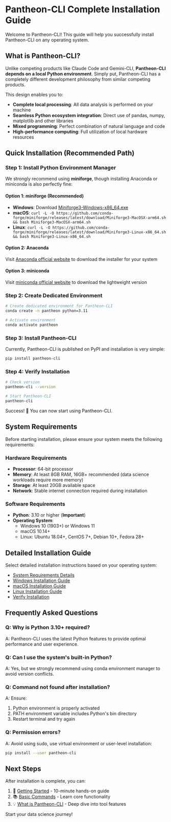 # Pantheon-CLI Complete Installation Guide

Welcome to Pantheon-CLI! This guide will help you successfully install Pantheon-CLI on any operating system.

## What is Pantheon-CLI?

Unlike competing products like Claude Code and Gemini-CLI, **Pantheon-CLI depends on a local Python environment**. Simply put, Pantheon-CLI has a completely different development philosophy from similar competing products.

This design enables you to:
- **Complete local processing**: All data analysis is performed on your machine
- **Seamless Python ecosystem integration**: Direct use of pandas, numpy, matplotlib and other libraries
- **Mixed programming**: Perfect combination of natural language and code
- **High-performance computing**: Full utilization of local hardware resources

## Quick Installation (Recommended Path)

### Step 1: Install Python Environment Manager

We strongly recommend using **miniforge**, though installing Anaconda or miniconda is also perfectly fine:

#### Option 1: miniforge (Recommended)
- **Windows**: Download [Miniforge3-Windows-x86_64.exe](https://github.com/conda-forge/miniforge/releases)
- **macOS**: `curl -L -O https://github.com/conda-forge/miniforge/releases/latest/download/Miniforge3-MacOSX-arm64.sh && bash Miniforge3-MacOSX-arm64.sh`
- **Linux**: `curl -L -O https://github.com/conda-forge/miniforge/releases/latest/download/Miniforge3-Linux-x86_64.sh && bash Miniforge3-Linux-x86_64.sh`

#### Option 2: Anaconda
Visit [Anaconda official website](https://www.anaconda.com/download/) to download the installer for your system

#### Option 3: miniconda  
Visit [miniconda official website](https://docs.conda.io/projects/miniconda/en/latest/) to download the lightweight version

### Step 2: Create Dedicated Environment

```bash
# Create dedicated environment for Pantheon-CLI
conda create -n pantheon python=3.11

# Activate environment
conda activate pantheon
```

### Step 3: Install Pantheon-CLI

Currently, Pantheon-CLI is published on PyPI and installation is very simple:

```bash
pip install pantheon-cli
```

### Step 4: Verify Installation

```bash
# Check version
pantheon-cli --version

# Start Pantheon-CLI
pantheon-cli
```

Success! 🎉 You can now start using Pantheon-CLI.

## System Requirements

Before starting installation, please ensure your system meets the following requirements:

### Hardware Requirements
- **Processor**: 64-bit processor
- **Memory**: At least 8GB RAM, 16GB+ recommended (data science workloads require more memory)
- **Storage**: At least 20GB available space
- **Network**: Stable internet connection required during installation

### Software Requirements
- **Python**: 3.10 or higher (**Important**)
- **Operating System**:
  - Windows 10 (1903+) or Windows 11
  - macOS 10.14+ 
  - Linux: Ubuntu 18.04+, CentOS 7+, Debian 10+, Fedora 28+

## Detailed Installation Guide

Select detailed installation instructions based on your operating system:

- [System Requirements Details](/installation/requirements)
- [Windows Installation Guide](/installation/windows)  
- [macOS Installation Guide](/installation/macos)
- [Linux Installation Guide](/installation/linux)
- [Verify Installation](/installation/verify)

## Frequently Asked Questions

### Q: Why is Python 3.10+ required?
A: Pantheon-CLI uses the latest Python features to provide optimal performance and user experience.

### Q: Can I use the system's built-in Python?
A: Yes, but we strongly recommend using conda environment manager to avoid version conflicts.

### Q: Command not found after installation?
A: Ensure:
1. Python environment is properly activated
2. PATH environment variable includes Python's bin directory
3. Restart terminal and try again

### Q: Permission errors?
A: Avoid using sudo, use virtual environment or user-level installation:
```bash
pip install --user pantheon-cli
```

## Next Steps

After installation is complete, you can:

1. 🚀 [Getting Started](/intro/getting-started) - 10-minute hands-on guide
2. 📚 [Basic Commands](/basic-commands) - Learn core functionality  
3. 💡 [What is Pantheon-CLI](/intro/what-is-cli) - Deep dive into tool features

Start your data science journey!